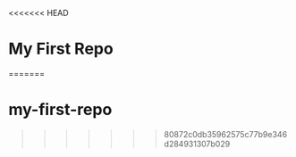 <<<<<<< HEAD
# My First Repo
=======
# my-first-repo
>>>>>>> 80872c0db35962575c77b9e346d284931307b029
